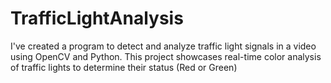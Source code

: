 # TrafficLightAnalysis
I've created a program to detect and analyze traffic light signals in a video using OpenCV and Python. This project showcases real-time color analysis of traffic lights to determine their status (Red or Green)
